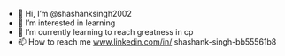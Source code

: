 - 👋 Hi, I’m @shashanksingh2002
- 👀 I’m interested in learning
- 🌱 I’m currently learning to reach greatness in cp
- 📫 How to reach me 
www.linkedin.com/in/  shashank-singh-bb55561b8

<!---
shashanksingh2002/shashanksingh2002 is a ✨ special ✨ repository because its `README.md` (this file) appears on your GitHub profile.
You can click the Preview link to take a look at your changes.
--->
